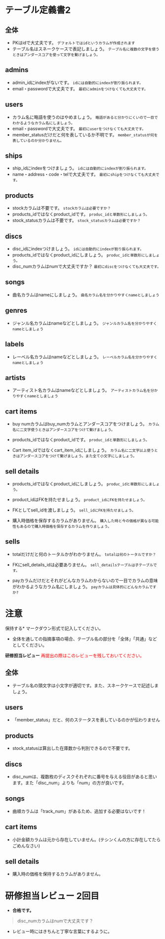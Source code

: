 # テーブル定義書2
## 全体
- PKはidで大丈夫です。
`デフォルトではidというカラムが作成されます`
- テーブル名はスネークケースで表記しましょう。
`テーブル名に複数の文字を使うときはアンダースコアを使って文字を繋げましょう。`

## admins
- admin_idにindexがないです。
`idには自動的にindexが割り振られます。`
- email・passwordで大丈夫です。
`最初にadminをつけなくても大丈夫です。`

## users
- カラム名に略語を使うのはやめましょう。
`略語があると分かりにくいので一目でわかるようなカラム名にしましょう。`
- email・passwordで大丈夫です。
`最初にuserをつけなくても大丈夫です。`
- member_statusだけだと何を表しているか不明です。
`member_statusが何を表しているのか分かりません。`

## ships
- ship_idにindexをつけましょう。
`idには自動的にindexが割り振られます。`
- name・address・code・telで大丈夫です。
 `最初にshipをつけなくても大丈夫です。`

## products
- stockカラムは不要です。
`stockカラムは必要ですか？`
- products_idではなくproduct_idです。
`produc_idと単数形にしましょう。`
- stock_statusカラムは不要です。
`stock_statusカラムは必要ですか？`

## discs
- disc_idにindexつけましょう。
`idには自動的にindexが割り振られます。`
- products_idではなくproduct_idにしましょう。
`produc_idと単数形にしましょう。`
- disc_numカラムはnumで大丈夫ですか？
`最初にdiscをつけなくても大丈夫です。`

## songs
- 曲名カラムはnameにしましょう。
`曲名カラム名を分かりやすくnameとしましょう`

## genres
- ジャンル名カラムはnameなどとしましょう。
`ジャンルカラム名を分かりやすくnameとしましょう`

## labels
- レーベル名カラムはnameなどとしましょう。
`レーベルカラム名を分かりやすくnameとしましょう`

## artists
- アーティスト名カラムはnameなどとしましょう。
`アーティストカラム名を分かりやすくnameとしましょう`

## cart items
- buy numカラムはbuy_numカラムとアンダースコアをつけましょう。
`カラム名に二文字使うときはアンダースコアをつけて繋げましょう。`

- products_idではなくproduct_idです。
`produc_idと単数形にしましょう。`

- Cart item_idではなくcart_item_idにしましょう。
`カラム名に二文字以上使うときはアンダースコアをつけて繋げましょう。また全て小文字にしましょう。`



## sell details
- products_idではなくproduct_idにしましょう。
`produc_idと単数形にしましょう。`

- product_idはFKを持たせましょう。
`product_idにFKを持たせましょう。`

- FKとしてsell_idを渡しましょう。
`sell_idにFKを持たせましょう。`

- 購入時価格を保存するカラムがありません。
`購入した時と今の価格が異なる可能性もあるので購入時価格を保存するカラムを作りましょう。`

## sells
- totalだけだと何のトータルかがわかりません。
`totalは何のトータルですか？`

- FKにsell_details_idは必要ありません。
`sell_detailsテーブルは子テーブルです。`

- payカラムだけだとそれがどんなカラムわからないので一目でカラムの意味がわかるようなカラム名にしましょう。
`payカラムは具体的にどんなカラムですか?`


# 注意
保持する* マークダウン形式で記入してください。
* 全体を通しての指摘事項の場合、テーブル名の部分を「全体」「共通」などとしてください。

**研修担当レビュー**
<font color="Red">再提出の際はこのレビューを残しておいてください。</font>

## 全体
- テーブル名の頭文字は小文字が適切です。また、スネークケースで記述しましょう。

## users
- 「member_status」だと、何のステータスを表しているのかが伝わりません

## products
- stock_statusは算出した在庫数から判別できるので不要です。

## discs
- disc_numは、複数枚のディスクそれぞれに番号を与える役目があると思います。また「disc_num」よりも「num」の方が良いです。

## songs
- 曲順カラムは「track_num」があるため、追加する必要はないです！

## cart items
- 小計金額カラムは元から存在していません。(テシンくんの方に存在してたらごめんなさい)

## sell details
- 購入時の価格を保持するカラムがありません。


# 研修担当レビュー 2回目
- **合格です。**
> disc_numカラムはnumで大丈夫です？
- レビュー時にはきちんと丁寧な言葉にするように。
